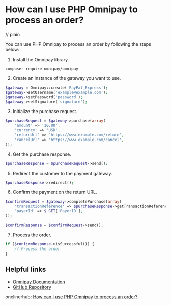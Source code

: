# How can I use PHP Omnipay to process an order?
// plain

You can use PHP Omnipay to process an order by following the steps below:

1. Install the Omnipay library.

```
composer require omnipay/omnipay
```

2. Create an instance of the gateway you want to use.

```php
$gateway = Omnipay::create('PayPal_Express');
$gateway->setUsername('example@example.com');
$gateway->setPassword('password');
$gateway->setSignature('signature');
```

3. Initialize the purchase request.

```php
$purchaseRequest = $gateway->purchase(array(
    'amount' => '10.00',
    'currency' => 'USD',
    'returnUrl' => 'https://www.example.com/return',
    'cancelUrl' => 'https://www.example.com/cancel',
));
```

4. Get the purchase response.

```php
$purchaseResponse = $purchaseRequest->send();
```

5. Redirect the customer to the payment gateway.

```php
$purchaseResponse->redirect();
```

6. Confirm the payment on the return URL.

```php
$confirmRequest = $gateway->completePurchase(array(
    'transactionReference' => $purchaseResponse->getTransactionReference(),
    'payerId' => $_GET['PayerID'],
));

$confirmResponse = $confirmRequest->send();
```

7. Process the order.

```php
if ($confirmResponse->isSuccessful()) {
    // Process the order
}
```

## Helpful links
- [Omnipay Documentation](https://omnipay.thephpleague.com/)
- [GitHub Repository](https://github.com/thephpleague/omnipay)

onelinerhub: [How can I use PHP Omnipay to process an order?](https://onelinerhub.com/php-omnipay/how-can-i-use-php-omnipay-to-process-an-order)